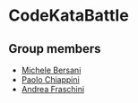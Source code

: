 # CodeKataBattle

## Group members 
- [Michele Bersani](https://github.com/MikiBersa) 
- [Paolo Chiappini](https://github.com/paolo-chiappini)
- [Andrea Fraschini](https://github.com/Andrea01Fraschini)

